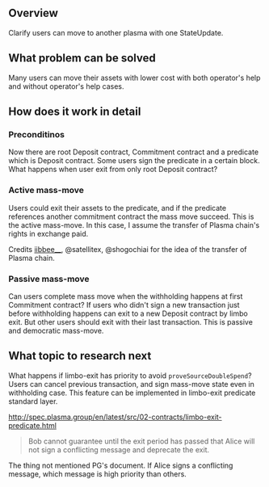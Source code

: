 ## Overview

Clarify users can move to another plasma with one StateUpdate.

## What problem can be solved

Many users can move their assets with lower cost with both operator's help and without operator's help cases.

## How does it work in detail

### Preconditinos

Now there are root Deposit contract, Commitment contract and a predicate which is Deposit contract. Some users sign the predicate in a certain block.
What happens when user exit from only root Deposit contract?

### Active mass-move

Users could exit their assets to the predicate, and if the predicate references another commitment contract the mass move succeed. This is the active mass-move. In this case, I assume the transfer of Plasma chain's rights in exchange paid.

Credits [iibbee__](https://twitter.com/iibbee__), @satellitex, @shogochiai for the idea of the transfer of Plasma chain.

### Passive mass-move

Can users complete mass move when the withholding happens at first Commitment contract? If users who didn't sign a new transaction just before withholding happens can exit to a new Deposit contract by limbo exit. But other users should exit with their last transaction. This is passive and democratic mass-move.


## What topic to research next

What happens if limbo-exit has priority to avoid `proveSourceDoubleSpend`?
Users can cancel previous transaction, and sign mass-move state even in withholding case.
This feature can be implemented in limbo-exit predicate standard layer.

http://spec.plasma.group/en/latest/src/02-contracts/limbo-exit-predicate.html
> Bob cannot guarantee until the exit period has passed that Alice will not sign a conflicting message and deprecate the exit. 

The thing not mentioned PG's document. If Alice signs a conflicting message, which message is high priority than others.
